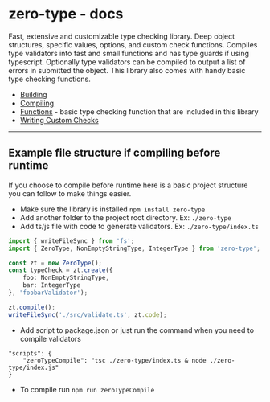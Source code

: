 # zero-type - docs

Fast, extensive and customizable type checking library. Deep object structures, specific values, options, and custom check functions. Compiles type validators into fast and small functions and has type guards if using typescript. Optionally type validators can be compiled to output a list of errors in submitted the object. This library also comes with handy basic type checking functions.

- [Building](https://github.com/dennisranish/zero-type/blob/master/docs/building.md)
- [Compiling](https://github.com/dennisranish/zero-type/blob/master/docs/compiling.md)
- [Functions](https://github.com/dennisranish/zero-type/blob/master/docs/functions.md) - basic type checking function that are included in this library
- [Writing Custom Checks](https://github.com/dennisranish/zero-type/blob/master/docs/customChecks.md)

---
## Example file structure if compiling before runtime
If you choose to compile before runtime here is a basic project structure you can follow to make things easier.
- Make sure the library is installed `npm install zero-type`
- Add another folder to the project root directory. Ex: `./zero-type`
- Add ts/js file with code to generate validators. Ex: `./zero-type/index.ts`
```typescript
import { writeFileSync } from 'fs';
import { ZeroType, NonEmptyStringType, IntegerType } from 'zero-type';

const zt = new ZeroType();
const typeCheck = zt.create({
	foo: NonEmptyStringType,
	bar: IntegerType
}, 'foobarValidator');

zt.compile();
writeFileSync('./src/validate.ts', zt.code);
```
- Add script to package.json or just run the command when you need to compile validators
```
"scripts": {
	"zeroTypeCompile": "tsc ./zero-type/index.ts & node ./zero-type/index.js"
}
```
- To compile run `npm run zeroTypeCompile`